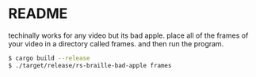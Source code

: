 # README
techinally works for any video but its bad apple.
place all of the frames of your video in a directory called frames.
and then run the program.

```bash
$ cargo build --release
$ ./target/release/rs-braille-bad-apple frames
```